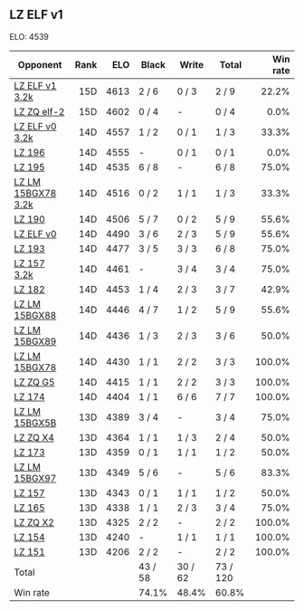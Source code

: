 ## LZ ELF v1 ##

ELO: 4539

Opponent | Rank | ELO | Black | Write | Total | Win rate
---------|-----:|----:|-------|-------|-------|-------:
[LZ ELF v1 3.2k](LZ%20ELF%20v1%203.2k.md) | 15D | 4613 | 2 / 6 | 0 / 3 | 2 / 9 | 22.2%
[LZ ZQ elf-2](LZ%20ZQ%20elf-2.md) | 15D | 4602 | 0 / 4 | - | 0 / 4 | 0.0%
[LZ ELF v0 3.2k](LZ%20ELF%20v0%203.2k.md) | 14D | 4557 | 1 / 2 | 0 / 1 | 1 / 3 | 33.3%
[LZ 196](LZ%20196.md) | 14D | 4555 | - | 0 / 1 | 0 / 1 | 0.0%
[LZ 195](LZ%20195.md) | 14D | 4535 | 6 / 8 | - | 6 / 8 | 75.0%
[LZ LM 15BGX78 3.2k](LZ%20LM%2015BGX78%203.2k.md) | 14D | 4516 | 0 / 2 | 1 / 1 | 1 / 3 | 33.3%
[LZ 190](LZ%20190.md) | 14D | 4506 | 5 / 7 | 0 / 2 | 5 / 9 | 55.6%
[LZ ELF v0](LZ%20ELF%20v0.md) | 14D | 4490 | 3 / 6 | 2 / 3 | 5 / 9 | 55.6%
[LZ 193](LZ%20193.md) | 14D | 4477 | 3 / 5 | 3 / 3 | 6 / 8 | 75.0%
[LZ 157 3.2k](LZ%20157%203.2k.md) | 14D | 4461 | - | 3 / 4 | 3 / 4 | 75.0%
[LZ 182](LZ%20182.md) | 14D | 4453 | 1 / 4 | 2 / 3 | 3 / 7 | 42.9%
[LZ LM 15BGX88](LZ%20LM%2015BGX88.md) | 14D | 4446 | 4 / 7 | 1 / 2 | 5 / 9 | 55.6%
[LZ LM 15BGX89](LZ%20LM%2015BGX89.md) | 14D | 4436 | 1 / 3 | 2 / 3 | 3 / 6 | 50.0%
[LZ LM 15BGX78](LZ%20LM%2015BGX78.md) | 14D | 4430 | 1 / 1 | 2 / 2 | 3 / 3 | 100.0%
[LZ ZQ G5](LZ%20ZQ%20G5.md) | 14D | 4415 | 1 / 1 | 2 / 2 | 3 / 3 | 100.0%
[LZ 174](LZ%20174.md) | 14D | 4404 | 1 / 1 | 6 / 6 | 7 / 7 | 100.0%
[LZ LM 15BGX5B](LZ%20LM%2015BGX5B.md) | 13D | 4389 | 3 / 4 | - | 3 / 4 | 75.0%
[LZ ZQ X4](LZ%20ZQ%20X4.md) | 13D | 4364 | 1 / 1 | 1 / 3 | 2 / 4 | 50.0%
[LZ 173](LZ%20173.md) | 13D | 4359 | 0 / 1 | 1 / 1 | 1 / 2 | 50.0%
[LZ LM 15BGX97](LZ%20LM%2015BGX97.md) | 13D | 4349 | 5 / 6 | - | 5 / 6 | 83.3%
[LZ 157](LZ%20157.md) | 13D | 4343 | 0 / 1 | 1 / 1 | 1 / 2 | 50.0%
[LZ 165](LZ%20165.md) | 13D | 4338 | 1 / 1 | 2 / 3 | 3 / 4 | 75.0%
[LZ ZQ X2](LZ%20ZQ%20X2.md) | 13D | 4325 | 2 / 2 | - | 2 / 2 | 100.0%
[LZ 154](LZ%20154.md) | 13D | 4240 | - | 1 / 1 | 1 / 1 | 100.0%
[LZ 151](LZ%20151.md) | 13D | 4206 | 2 / 2 | - | 2 / 2 | 100.0%
Total | | | 43 / 58 | 30 / 62 | 73 / 120 | 
Win rate| | | 74.1% | 48.4% | 60.8% | 
